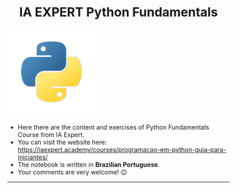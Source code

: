 <h1 align="center">
    IA EXPERT Python Fundamentals
</h1>

![picture alt](opengraph-icon-200x200.png "python") 


- Here there are the content and exercises of Python Fundamentals Course from IA Expert.
- You can visit the website here: https://iaexpert.academy/courses/programacao-em-python-guia-para-iniciantes/
- The notebook is written in **Brazilian Portuguese**.
- Your comments are very welcome! :wink:

---


